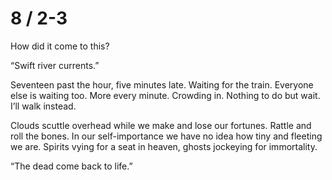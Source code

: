 # 8 / 2-3

How did it come to this?

“Swift river currents.”

Seventeen past the hour, five minutes late. Waiting  for the train. Everyone else is waiting too. More every minute. Crowding in. Nothing to do but wait. I’ll walk instead.

Clouds scuttle overhead while we make and lose our fortunes. Rattle and roll the bones. In our self-importance we have no idea how tiny and fleeting we are. Spirits vying for a seat in heaven, ghosts jockeying for immortality.

“The dead come back to life.”